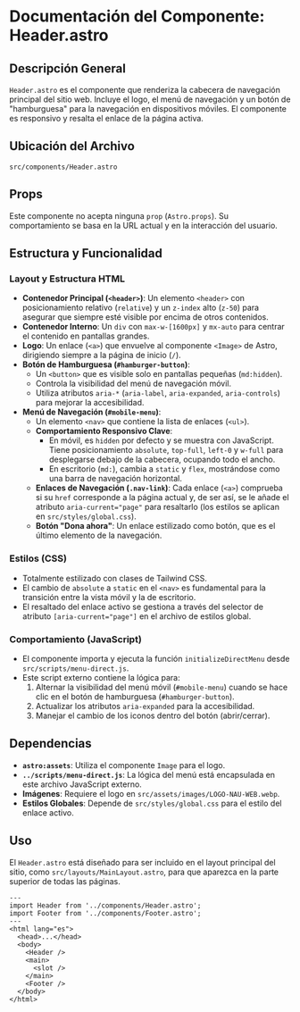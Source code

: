 
# Documentación del Componente: Header.astro

## Descripción General

`Header.astro` es el componente que renderiza la cabecera de navegación principal del sitio web. Incluye el logo, el menú de navegación y un botón de "hamburguesa" para la navegación en dispositivos móviles. El componente es responsivo y resalta el enlace de la página activa.

## Ubicación del Archivo

`src/components/Header.astro`

## Props

Este componente no acepta ninguna `prop` (`Astro.props`). Su comportamiento se basa en la URL actual y en la interacción del usuario.

## Estructura y Funcionalidad

### Layout y Estructura HTML

- **Contenedor Principal (`<header>`)**: Un elemento `<header>` con posicionamiento relativo (`relative`) y un `z-index` alto (`z-50`) para asegurar que siempre esté visible por encima de otros contenidos.
- **Contenedor Interno**: Un `div` con `max-w-[1600px]` y `mx-auto` para centrar el contenido en pantallas grandes.
- **Logo**: Un enlace (`<a>`) que envuelve al componente `<Image>` de Astro, dirigiendo siempre a la página de inicio (`/`).
- **Botón de Hamburguesa (`#hamburger-button`)**:
  - Un `<button>` que es visible solo en pantallas pequeñas (`md:hidden`).
  - Controla la visibilidad del menú de navegación móvil.
  - Utiliza atributos `aria-*` (`aria-label`, `aria-expanded`, `aria-controls`) para mejorar la accesibilidad.
- **Menú de Navegación (`#mobile-menu`)**:
  - Un elemento `<nav>` que contiene la lista de enlaces (`<ul>`).
  - **Comportamiento Responsivo Clave**: 
    - En móvil, es `hidden` por defecto y se muestra con JavaScript. Tiene posicionamiento `absolute`, `top-full`, `left-0` y `w-full` para desplegarse debajo de la cabecera, ocupando todo el ancho.
    - En escritorio (`md:`), cambia a `static` y `flex`, mostrándose como una barra de navegación horizontal.
  - **Enlaces de Navegación (`.nav-link`)**: Cada enlace (`<a>`) comprueba si su `href` corresponde a la página actual y, de ser así, se le añade el atributo `aria-current="page"` para resaltarlo (los estilos se aplican en `src/styles/global.css`).
  - **Botón "Dona ahora"**: Un enlace estilizado como botón, que es el último elemento de la navegación.

### Estilos (CSS)

- Totalmente estilizado con clases de Tailwind CSS.
- El cambio de `absolute` a `static` en el `<nav>` es fundamental para la transición entre la vista móvil y la de escritorio.
- El resaltado del enlace activo se gestiona a través del selector de atributo `[aria-current="page"]` en el archivo de estilos global.

### Comportamiento (JavaScript)

- El componente importa y ejecuta la función `initializeDirectMenu` desde `src/scripts/menu-direct.js`.
- Este script externo contiene la lógica para:
  1.  Alternar la visibilidad del menú móvil (`#mobile-menu`) cuando se hace clic en el botón de hamburguesa (`#hamburger-button`).
  2.  Actualizar los atributos `aria-expanded` para la accesibilidad.
  3.  Manejar el cambio de los iconos dentro del botón (abrir/cerrar).

## Dependencias

- **`astro:assets`**: Utiliza el componente `Image` para el logo.
- **`../scripts/menu-direct.js`**: La lógica del menú está encapsulada en este archivo JavaScript externo.
- **Imágenes**: Requiere el logo en `src/assets/images/LOGO-NAU-WEB.webp`.
- **Estilos Globales**: Depende de `src/styles/global.css` para el estilo del enlace activo.

## Uso

El `Header.astro` está diseñado para ser incluido en el layout principal del sitio, como `src/layouts/MainLayout.astro`, para que aparezca en la parte superior de todas las páginas.

```astro
---
import Header from '../components/Header.astro';
import Footer from '../components/Footer.astro';
---
<html lang="es">
  <head>...</head>
  <body>
    <Header />
    <main>
      <slot />
    </main>
    <Footer />
  </body>
</html>
```
